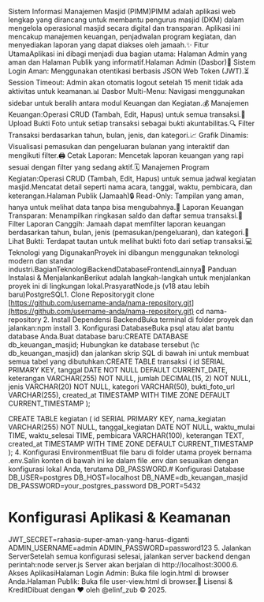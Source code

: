 Sistem Informasi Manajemen Masjid (PIMM)PIMM adalah aplikasi web lengkap yang dirancang untuk membantu pengurus masjid (DKM) dalam mengelola operasional masjid secara digital dan transparan. Aplikasi ini mencakup manajemen keuangan, penjadwalan program kegiatan, dan menyediakan laporan yang dapat diakses oleh jamaah.✨ Fitur UtamaAplikasi ini dibagi menjadi dua bagian utama: Halaman Admin yang aman dan Halaman Publik yang informatif.Halaman Admin (Dasbor)🔐 Sistem Login Aman: Menggunakan otentikasi berbasis JSON Web Token (JWT).⏳ Session Timeout: Admin akan otomatis logout setelah 15 menit tidak ada aktivitas untuk keamanan.📊 Dasbor Multi-Menu: Navigasi menggunakan sidebar untuk beralih antara modul Keuangan dan Kegiatan.💰 Manajemen Keuangan:Operasi CRUD (Tambah, Edit, Hapus) untuk semua transaksi.📸 Upload Bukti Foto untuk setiap transaksi sebagai bukti akuntabilitas.🔍 Filter Transaksi berdasarkan tahun, bulan, jenis, dan kategori.📈 Grafik Dinamis: Visualisasi pemasukan dan pengeluaran bulanan yang interaktif dan mengikuti filter.🖨️ Cetak Laporan: Mencetak laporan keuangan yang rapi sesuai dengan filter yang sedang aktif.🗓️ Manajemen Program Kegiatan:Operasi CRUD (Tambah, Edit, Hapus) untuk semua jadwal kegiatan masjid.Mencatat detail seperti nama acara, tanggal, waktu, pembicara, dan keterangan.Halaman Publik (Jamaah)🔒 Read-Only: Tampilan yang aman, hanya untuk melihat data tanpa bisa mengubahnya.🧾 Laporan Keuangan Transparan: Menampilkan ringkasan saldo dan daftar semua transaksi.🔎 Filter Laporan Canggih: Jamaah dapat memfilter laporan keuangan berdasarkan tahun, bulan, jenis (pemasukan/pengeluaran), dan kategori.📄 Lihat Bukti: Terdapat tautan untuk melihat bukti foto dari setiap transaksi.💻 Teknologi yang DigunakanProyek ini dibangun menggunakan teknologi modern dan standar industri.BagianTeknologiBackendDatabaseFrontendLainnya🚀 Panduan Instalasi & MenjalankanBerikut adalah langkah-langkah untuk menjalankan proyek ini di lingkungan lokal.PrasyaratNode.js (v18 atau lebih baru)PostgreSQL1. Clone Repositorygit clone [https://github.com/username-anda/nama-repository.git](https://github.com/username-anda/nama-repository.git)
cd nama-repository
2. Install Dependensi BackendBuka terminal di folder proyek dan jalankan:npm install
3. Konfigurasi DatabaseBuka psql atau alat bantu database Anda.Buat database baru:CREATE DATABASE db_keuangan_masjid;
Hubungkan ke database tersebut (\c db_keuangan_masjid) dan jalankan skrip SQL di bawah ini untuk membuat semua tabel yang dibutuhkan:CREATE TABLE transaksi (
    id SERIAL PRIMARY KEY,
    tanggal DATE NOT NULL DEFAULT CURRENT_DATE,
    keterangan VARCHAR(255) NOT NULL,
    jumlah DECIMAL(15, 2) NOT NULL,
    jenis VARCHAR(20) NOT NULL,
    kategori VARCHAR(50),
    bukti_foto_url VARCHAR(255),
    created_at TIMESTAMP WITH TIME ZONE DEFAULT CURRENT_TIMESTAMP
);

CREATE TABLE kegiatan (
    id SERIAL PRIMARY KEY,
    nama_kegiatan VARCHAR(255) NOT NULL,
    tanggal_kegiatan DATE NOT NULL,
    waktu_mulai TIME,
    waktu_selesai TIME,
    pembicara VARCHAR(100),
    keterangan TEXT,
    created_at TIMESTAMP WITH TIME ZONE DEFAULT CURRENT_TIMESTAMP
);
4. Konfigurasi EnvironmentBuat file baru di folder utama proyek bernama .env.Salin konten di bawah ini ke dalam file .env dan sesuaikan dengan konfigurasi lokal Anda, terutama DB_PASSWORD.# Konfigurasi Database
DB_USER=postgres
DB_HOST=localhost
DB_NAME=db_keuangan_masjid
DB_PASSWORD=your_postgres_password
DB_PORT=5432

# Konfigurasi Aplikasi & Keamanan
JWT_SECRET=rahasia-super-aman-yang-harus-diganti
ADMIN_USERNAME=admin
ADMIN_PASSWORD=password123
5. Jalankan ServerSetelah semua konfigurasi selesai, jalankan server backend dengan perintah:node server.js
Server akan berjalan di http://localhost:3000.6. Akses AplikasiHalaman Login Admin: Buka file login.html di browser Anda.Halaman Publik: Buka file user-view.html di browser.📝 Lisensi & KreditDibuat dengan ❤️ oleh @elinf_zub © 2025.
